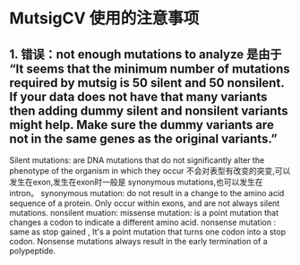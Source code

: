# MutsigCV 使用的注意事项
## 1. 错误：not enough mutations to analyze 是由于 “It seems that the minimum number of mutations required by mutsig is 50 silent and 50 nonsilent. If your data does not have that many variants then adding dummy silent and nonsilent variants might help. Make sure the dummy variants are not in the same genes as the original variants.”

  Silent mutations: are DNA mutations that do not significantly alter the phenotype of the organism in which they occur 不会对表型有改变的突变,可以发生在exon,发生在exon时一般是 synonymous mutations,也可以发生在intron。
  synonymous mutation: do not result in a change to the amino acid sequence of a protein. Only occur within exons, and are not always silent mutations.
  nonsilent muation: 
  missense mutation: is a point mutation that changes a codon to indicate a different amino acid. 
  nonsense mutation : same as stop gained , It's a point mutation that turns one codon into a stop codon. Nonsense mutations always result in the early termination of a polypeptide.
